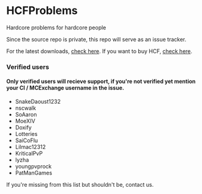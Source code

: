 # HCFProblems
Hardcore problems for hardcore people

Since the source repo is private, this repo will serve as an issue tracker.

For the latest downloads, [check here](https://ci.drtshock.net/job/HCFactions/).
If you want to buy HCF, [check here](https://mcexchange.org/resources/hcfactions.2/).

### Verified users
#### Only verified users will recieve support, if you're not verified yet mention your CI / MCExchange username in the issue.
* SnakeDaoust1232
* nscwalk
* SoAaron
* MoeXIV
* Doxify
* Lotteries 
* SaiCoFlu
* Lilmac12312 
* KriticalPvP 
* lyzha
* youngpvprock
* PatManGames 

If you're missing from this list but shouldn't be, contact us. 

